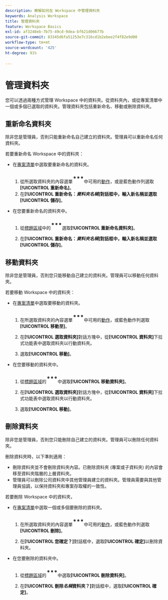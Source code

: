 ```yaml
---
description: 瞭解如何在 Workspace 中管理資料夾
keywords: Analysis Workspace
title: 管理資料夾
feature: Workspace Basics
exl-id: af3248eb-7b75-49cd-9dea-bf621d06677b
source-git-commit: 83345d6fa51253e7c316cd1b2ebee2f4f82e9d00
workflow-type: tm+mt
source-wordcount: '425'
ht-degree: 91%

---
```


# 管理資料夾

您可以透過兩種方式管理 Workspace 中的資料夾。從資料夾內，或從專案清單中一個或多個已選取的資料夾。管理資料夾包括重新命名、移動或刪除資料夾。

## 重新命名資料夾

除非您是管理員，否則只能重新命名自己建立的資料夾。管理員可以重新命名任何資料夾。

若要重新命名 Workspace 中的資料夾：

* 在[專案清單](/help/analyze/analysis-workspace/build-workspace-project/freeform-overview.md#project-list)中選取要重新命名的資料夾。

   1. 從所選取資料夾的內容選單![More](/help/assets/icons/More.svg)中可用的[動作](/help/analyze/analysis-workspace/build-workspace-project/freeform-overview.md#actions)，或是藍色動作列選取&#x200B;**[!UICONTROL 重新命名]**。
   1. 在&#x200B;**[!UICONTROL 重新命名：*資料夾名稱&#x200B;*]**對話框中，輸入新名稱並選取**[!UICONTROL 儲存&#x200B;]**。

* 在您要重新命名的資料夾中。

   1. 從[標題區域](/help/analyze/analysis-workspace/build-workspace-project/freeform-overview.md#title-area)中的![More](/help/assets/icons/More.svg)選取&#x200B;**[!UICONTROL 重新命名資料夾]**。

   1. 在&#x200B;**[!UICONTROL 重新命名：*資料夾名稱&#x200B;*]**對話框中，輸入新名稱並選取**[!UICONTROL 儲存&#x200B;]**。


## 移動資料夾

除非您是管理員，否則您只能移動自己建立的資料夾。管理員可以移動任何資料夾。

若要移動 Workspace 中的資料夾：

* 在[專案清單](/help/analyze/analysis-workspace/build-workspace-project/freeform-overview.md#project-list)中選取要移動的資料夾。

   1. 在所選取資料夾的內容選單![More](/help/assets/icons/More.svg)中可用的[動作](/help/analyze/analysis-workspace/build-workspace-project/freeform-overview.md#actions)，或藍色動作列選取&#x200B;**[!UICONTROL 移動至]**。
   1. 在&#x200B;**[!UICONTROL 選取資料夾]**&#x200B;對話方塊中，從&#x200B;**[!UICONTROL 資料夾]**&#x200B;下拉式功能表中選取資料夾以行動資料夾。

   1. 選取&#x200B;**[!UICONTROL 移動]**。

* 在您要移動的資料夾中。

   1. 從[標題區域](/help/analyze/analysis-workspace/build-workspace-project/freeform-overview.md#title-area)的![More](/help/assets/icons/More.svg)中選取&#x200B;**[!UICONTROL 移動資料夾]**。

   1. 在&#x200B;**[!UICONTROL 選取資料夾]**&#x200B;對話方塊中，從&#x200B;**[!UICONTROL 資料夾]**&#x200B;下拉式功能表中選取資料夾以行動資料夾。

   1. 選取&#x200B;**[!UICONTROL 移動]**。


## 刪除資料夾

除非您是管理員，否則您只能刪除自己建立的資料夾。管理員可以刪除任何資料夾。

刪除資料夾時，以下準則適用：

* 刪除資料夾並不會刪除資料夾內容。已刪除資料夾 (專案或子資料夾) 的內容會移至資料夾階層的上層資料夾。
* 管理員可以刪除公司資料夾中其他管理員建立的資料夾。管理員需要與其他管理員協調，以保持資料夾和專案存取權的一致性。

若要刪除 Workspace 中的資料夾，

* 在[專案清單](/help/analyze/analysis-workspace/build-workspace-project/freeform-overview.md#project-list)中選取一個或多個要刪除的資料夾。

   1. 在所選取資料夾的內容選單![More](/help/assets/icons/More.svg)中可用的[動作](/help/analyze/analysis-workspace/build-workspace-project/freeform-overview.md#actions)，或藍色動作列選取&#x200B;**[!UICONTROL 刪除]**。

   1. 在&#x200B;**[!UICONTROL 您確定？]**&#x200B;對話框中，選取&#x200B;**[!UICONTROL 確定]**&#x200B;以刪除資料夾。

* 在您要刪除的資料夾中。

   1. 從[標題區域](/help/analyze/analysis-workspace/build-workspace-project/freeform-overview.md#title-area)的![More](/help/assets/icons/More.svg)中選取&#x200B;**[!UICONTROL 刪除資料夾]**。

   1. 在&#x200B;**[!UICONTROL 刪除&#x200B;*名稱*資料夾？]**&#x200B;對話框中，選取&#x200B;**[!UICONTROL 確定]**。


<!-- 
# Delete Folders 

You can delete folders that you create.

**Guidelines**

*  Deleting a folder does not delete the contents of the folder. The contents of a deleted folder (projects or sub-folders) are moved to the immediate folder above in the folder hierarchy.
*  Admins can delete a folder within the Company folder that another admin created. Admins may need to coordinate with other Admins to keep folder and project access consistent. See [About Folders in Analytics](/help/analyze/analysis-workspace/build-workspace-project/workspace-folders/about-folders.md)

To delete a folder

1.  Click the **…** ellipsis icon in the top-right.

    ![](/help/analyze/analysis-workspace/build-workspace-project/assets/select-delete-folder.png)
 
2.  Select **Delete folder**.
 
    A confirmation notification indicates that the folder was deleted.

    ![](/help/analyze/analysis-workspace/build-workspace-project/assets/deleted-folder.png)

-->